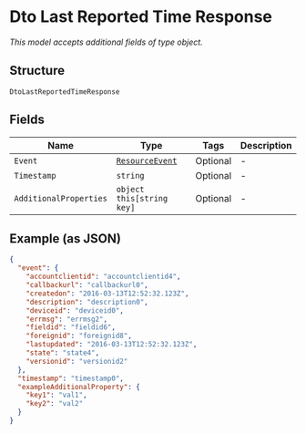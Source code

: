 
# Dto Last Reported Time Response

*This model accepts additional fields of type object.*

## Structure

`DtoLastReportedTimeResponse`

## Fields

| Name | Type | Tags | Description |
|  --- | --- | --- | --- |
| `Event` | [`ResourceEvent`](../../doc/models/resource-event.md) | Optional | - |
| `Timestamp` | `string` | Optional | - |
| `AdditionalProperties` | `object this[string key]` | Optional | - |

## Example (as JSON)

```json
{
  "event": {
    "accountclientid": "accountclientid4",
    "callbackurl": "callbackurl0",
    "createdon": "2016-03-13T12:52:32.123Z",
    "description": "description0",
    "deviceid": "deviceid0",
    "errmsg": "errmsg2",
    "fieldid": "fieldid6",
    "foreignid": "foreignid8",
    "lastupdated": "2016-03-13T12:52:32.123Z",
    "state": "state4",
    "versionid": "versionid2"
  },
  "timestamp": "timestamp0",
  "exampleAdditionalProperty": {
    "key1": "val1",
    "key2": "val2"
  }
}
```

